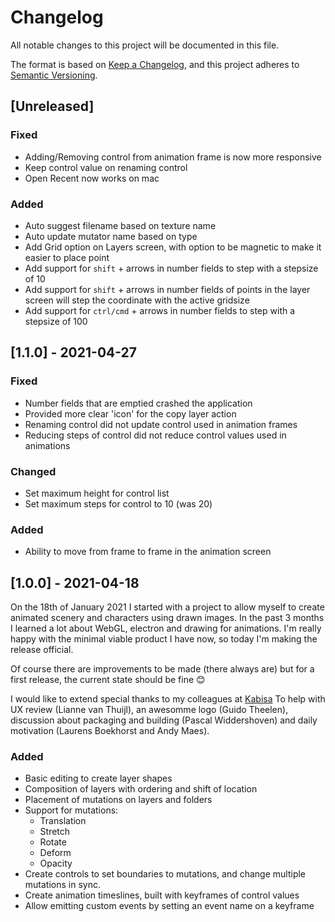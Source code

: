 # Changelog

All notable changes to this project will be documented in this file.

The format is based on [Keep a Changelog](https://keepachangelog.com/en/1.0.0/),
and this project adheres to [Semantic Versioning](https://semver.org/spec/v2.0.0.html).

## [Unreleased]

### Fixed

- Adding/Removing control from animation frame is now more responsive
- Keep control value on renaming control
- Open Recent now works on mac

### Added

- Auto suggest filename based on texture name
- Auto update mutator name based on type
- Add Grid option on Layers screen, with option to be magnetic to make it easier to place point
- Add support for `shift` + arrows in number fields to step with a stepsize of 10
- Add support for `shift` + arrows in number fields of points
  in the layer screen will step the coordinate with the active gridsize
- Add support for `ctrl/cmd` + arrows in number fields to step with a stepsize of 100

## [1.1.0] - 2021-04-27

### Fixed

- Number fields that are emptied crashed the application
- Provided more clear 'icon' for the copy layer action
- Renaming control did not update control used in animation frames
- Reducing steps of control did not reduce control values used in animations

### Changed

- Set maximum height for control list
- Set maximum steps for control to 10 (was 20)

### Added

- Ability to move from frame to frame in the animation screen

## [1.0.0] - 2021-04-18

On the 18th of January 2021 I started with a project to allow myself to create animated scenery and characters using drawn images. In the past 3 months I learned a lot about WebGL, electron and drawing for animations. I'm really happy with the minimal viable product I have now, so today I'm making the release official.

Of course there are improvements to be made (there always are) but for a first release, the current state should be fine 😊

I would like to extend special thanks to my colleagues at [Kabisa](https://www.kabisa.nl/) To help with UX review (Lianne van Thuijl), an awesomme logo (Guido Theelen), discussion about packaging and building (Pascal Widdershoven) and daily motivation (Laurens Boekhorst and Andy Maes).

### Added

- Basic editing to create layer shapes
- Composition of layers with ordering and shift of location
- Placement of mutations on layers and folders
- Support for mutations:
  - Translation
  - Stretch
  - Rotate
  - Deform
  - Opacity
- Create controls to set boundaries to mutations, and change multiple mutations in sync.
- Create animation timeslines, built with keyframes of control values
- Allow emitting custom events by setting an event name on a keyframe
